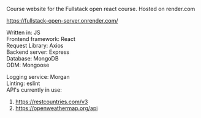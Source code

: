 Course website for the Fullstack open react course. 
Hosted on render.com

https://fullstack-open-server.onrender.com/

Written in: JS<br>
Frontend framework: React<br>
Request Library: Axios<br>
Backend server: Express<br>
Database: MongoDB<br>
ODM: Mongoose<br>

Logging service: Morgan<br>
Linting: eslint<br>
API's currently in use:<br>
  1. https://restcountries.com/v3<br>
  2. https://openweathermap.org/api<br>
